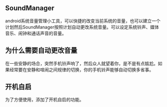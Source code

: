 ## SoundManager

android系统音量管理小工具，可以快捷的改变当前系统的音量，也可以建立一个计划然后SoundManager按照计划自动更改系统音量。可以设定系统铃声、媒体音乐、闹钟和通话声音的音量。

## 为什么需要自动更改音量

在一些安静的场合，突然手机铃声响了，然后众人就望着你，是不是有点尴尬。如果经常要在安静和喧闹之间规律的切换，你的手机铃声能够自动切换多省事。

## 开机自启

为了方便使用，添加了开机自启的功能。
